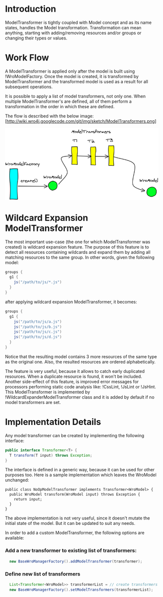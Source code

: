 # Introduction
ModelTransformer is tightly coupled with Model concept and as its name states, handles the Model transformation. Transformation can mean anything, starting with adding/removing resources and/or groups or changing their types or values. 

# Work Flow
A ModelTransformer is applied only after the model is built using !WroModelFactory. Once the model is created, it is transformed by ModelTransformer and the transformed model is used as a result for all subsequent operations. 

It is possible to apply a list of model transformers, not only one. When multiple ModelTransformer's are defined, all of them perform a transformation in the order in which these are defined. 

The flow is described with the below image:
[http://wiki.wro4j.googlecode.com/git/img/sketch/ModelTransformers.png]

[![ModelTransformers](img/sketch/ModelTransformers.png)](img/sketch/ModelTransformers.png)


# Wildcard Expansion ModelTransformer
The most important use-case (the one for which ModelTransformer was created) is wildcard expansion feature. The purpose of this feature is to detect all resources containing wildcards and expand them by adding all matching resources to the same group. In other words, given the following model:

```groovy
groups {
  g1 {
    js("/path/to/js/*.js")
  }
}
```

after applying wildcard expansion ModelTransformer, it becomes:

```groovy
groups {
  g1 {
    js("/path/to/js/a.js")
    js("/path/to/js/b.js")
    js("/path/to/js/c.js")
    js("/path/to/js/d.js")
  }
}
```

Notice that the resulting model contains 3 more resources of the same type as the original one. Also, the resulted resources are ordered alphabetically. 

The feature is very useful, because it allows to catch early duplicated resources. When a duplicate resource is found, it won't be included. 
Another side-effect of this feature, is improved error messages for processors performing static code analysis like: !CssLint, !JsLint or !JsHint. This ModelTransformer is implemented by !WildcardExpanderModelTransformer class and it is added by default if no model transformers are set. 

# Implementation Details 
Any model transformer can be created by implementing the following interface:
```java
public interface Transformer<T> {
  T transform(T input) throws Exception;
}
```
The interface is defined in a generic way, because it can be used for other purposes too. Here is a sample implementation which leaves the WroModel unchanged:

```
public class NoOpModelTransformer implements Transformer<WroModel> {
  public WroModel transform(WroModel input) throws Exception {
    return input;
  }
}
```

The above implementation is not very useful, since it doesn't mutate the initial state of the model. But it can be updated to suit any needs.

In order to add a custom ModelTransformer, the following options are available:

### Add a new transformer to existing list of transformers:
```java
  new BaseWroManagerFactory().addModelTransformer(transformer);
```

### Define new list of transformers
```java
  List<Transformer<WroModel>> transformerList = // create transformers list.
  new BaseWroManagerFactory().setModelTransformers(transformerList);
```